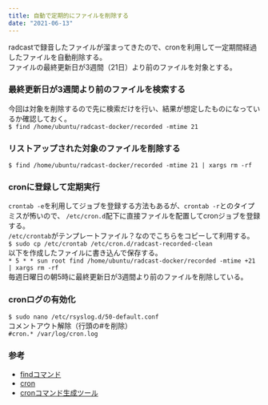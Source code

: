 ```yaml
---
title: 自動で定期的にファイルを削除する
date: "2021-06-13"
---
```

radcastで録音したファイルが溜まってきたので、cronを利用して一定期間経過したファイルを自動削除する。  
ファイルの最終更新日が3週間（21日）より前のファイルを対象とする。  

### 最終更新日が3週間より前のファイルを検索する  
今回は対象を削除するので先に検索だけを行い、結果が想定したものになっているか確認しておく。  
`$ find /home/ubuntu/radcast-docker/recorded -mtime 21`

### リストアップされた対象のファイルを削除する  
`$ find /home/ubuntu/radcast-docker/recorded -mtime 21 | xargs rm -rf`

### cronに登録して定期実行
`crontab -e`を利用してジョブを登録する方法もあるが、`crontab -r`とのタイプミスが怖いので、
`/etc/cron.d`配下に直接ファイルを配置してcronジョブを登録する。  
`/etc/crontab`がテンプレートファイル？なのでこちらをコピーして利用する。  
`$ sudo cp /etc/crontab /etc/cron.d/radcast-recorded-clean`  
以下を作成したファイルに書き込んで保存する。  
`* 5 * * sun root find /home/ubuntu/radcast-docker/recorded -mtime +21 | xargs rm -rf`  
毎週日曜日の朝5時に最終更新日が3週間より前のファイルを削除している。  

### cronログの有効化
`$ sudo nano /etc/rsyslog.d/50-default.conf`  
コメントアウト解除（行頭の#を削除）  
`#cron.* /var/log/cron.log`

### 参考
- [findコマンド](https://academy.gmocloud.com/lesson/20191213/8268)
- [cron](https://qiita.com/UNILORN/items/a1a3f62409cdb4256219#3-source%E3%82%B3%E3%83%9E%E3%83%B3%E3%83%89%E3%82%92%E4%BD%BF%E7%94%A8%E3%81%99%E3%82%8B%E9%9A%9Bbash%E3%81%AB%E3%81%AA%E3%81%A3%E3%81%A6%E3%81%84%E3%81%AA%E3%81%84)
- [cronコマンド生成ツール](http://cronbuilder.otchy.net/)
